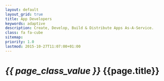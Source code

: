```yaml
---
layout: default
layout_grid: true
title: App Developers
keywords: adaptive
description: Create, Develop, Build & Distribute Apps As-A-Service. 
class: fa fa-cube
sitemap:
priority: 1.0
lastmod: 2015-10-27T11:07:00+01:00
---
```


<h1><i class="{{ page.class }}" style="width: 55px;">{{ page_class_value }}</i> {{page.title}}</h1>